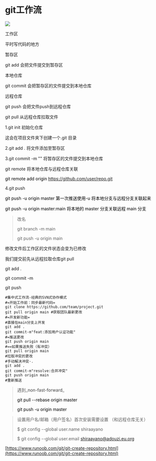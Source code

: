 # git工作流


![](https://cdn.nlark.com/yuque/0/2025/png/49455411/1754926453749-6542ce21-ad30-4bb7-ac7d-3be5def6c5a8.png)



工作区

平时写代码的地方

暂存区

git add 会把文件提交到暂存区

本地仓库

git commit 会把暂存区的文件提交到本地仓库

远程仓库

git push 会把文件push到远程仓库

git pull 从远程仓库拉取文件



1.git init 初始化仓库

这会在项目文件夹下创建一个.git 目录

2.git add . 将文件添加至暂存区

3.git commit -m "" 将暂存区的文件提交到本地仓库

git remote 将本地仓库与远程仓库关联

<font style="color:rgb(0, 0, 0);">git remote add origin https://github.com/user/repo.git</font>

4.git push

<font style="color:rgb(0, 0, 0);">git push -u origin master 第一次推送使用-u 将本地分支与远程分支关联起来</font>

<font style="color:rgb(0, 0, 0);">git push -u origin master:main 将本地的 master 分支关联远程 main 分支</font>

> 改名
>
> git branch -m main
>
> git push -u origin main
>



修改文件后工作区的文件状态会变为已修改

我们提交前先从远程拉取仓库git pull

git add .

git commit -m 

git push





```plain
#集中式工作流-经典的SVN式协作模式
#=开始工作前：同步最新代码=
git clone https://github.com/team/project.git
git pull origin main #获取团队最新更改
#=开发新功能=
#直接在main分支上开发
git add .
git commit-m"feat:添加用户认证功能"
#=推送更改
git push origin main
#==如果推送失败（有冲突）
git pull origin main
#拉取冲突的更改
#手动解决冲突·.
git add .
git commit-m"resolve:合并冲突"
git push origin main
#重新推送
```



> 遇到_<font style="color:rgba(0, 0, 0, 0.75);">non-fast-forward</font>_
>
> <font style="color:rgb(0, 0, 0);">git pull --rebase origin master</font>
>
> <font style="color:rgb(0, 0, 0);">git push -u origin master</font>
>



> 设置用户名/邮箱（用户签名）首次安装需要设置 （和远程仓库无关）
>
> $ git config --global user.name shiraayano
>
> $ git config --global user.email shiraayano@adouzi.eu.org
>



[https://www.runoob.com/git/git-create-repository.html](https://www.runoob.com/git/git-create-repository.html)

